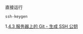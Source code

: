 直接运行 


```git
ssh-keygen
```

1.[4.3 服务器上的 Git - 生成 SSH 公钥](https://git-scm.com/book/zh/v2/服务器上的-Git-生成-SSH-公钥)


